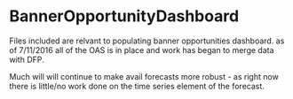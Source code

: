 # BannerOpportunityDashboard
Files included are relvant to populating banner opportunities dashboard.
as of 7/11/2016 all of the OAS is in place and work has began to merge data with DFP.

Much will will continue to make avail forecasts more robust - as right now there is little/no work done on the time series element of the forecast. 
